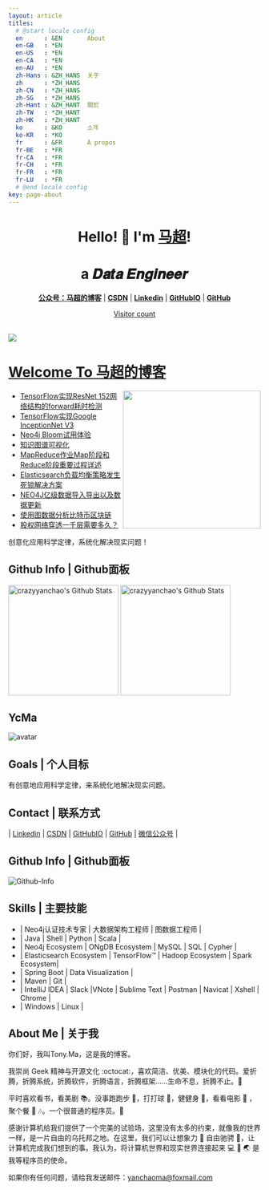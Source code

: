 ```yaml
---
layout: article
titles:
  # @start locale config
  en      : &EN       About
  en-GB   : *EN
  en-US   : *EN
  en-CA   : *EN
  en-AU   : *EN
  zh-Hans : &ZH_HANS  关于
  zh      : *ZH_HANS
  zh-CN   : *ZH_HANS
  zh-SG   : *ZH_HANS
  zh-Hant : &ZH_HANT  關於
  zh-TW   : *ZH_HANT
  zh-HK   : *ZH_HANT
  ko      : &KO       소개
  ko-KR   : *KO
  fr      : &FR       À propos
  fr-BE   : *FR
  fr-CA   : *FR
  fr-CH   : *FR
  fr-FR   : *FR
  fr-LU   : *FR
  # @end locale config
key: page-about
---
```


<h1 align="center"> Hello! 👋  I'm <a href="https://github.com/crazyyanchao">马超</a>!</h1>
<h1 align="center">a 𝑫𝒂𝒕𝒂 𝑬𝒏𝒈𝒊𝒏𝒆𝒆𝒓  </h1>

<p align="center">
  <strong><a href="https://img-blog.csdnimg.cn/20210418163715965.gif">公众号：马超的博客</a></strong> |
  <strong><a href="https://yc-ma.blog.csdn.net">CSDN</a></strong> |
  <strong><a href="https://www.linkedin.com/in/yanchao-ma-0624b3b7/">Linkedin</a></strong> |
  <strong><a href="https://crazyyanchao.github.io/blog">GitHubIO</a></strong>  |
  <strong><a href="https://github.com/crazyyanchao">GitHub</a></strong>  
</p>

<a href="https://img-blog.csdnimg.cn/20210418163715965.gif"><p align="center"> Visitor count</p><br> <img src="https://profile-counter.glitch.me/crazyyanchao/count.svg" /></a>

#  [Welcome To 马超的博客](https://img-blog.csdnimg.cn/20210418163715965.gif)
<a href="https://alili.tech"><img src="https://media.giphy.com/media/SWoSkN6DxTszqIKEqv/giphy.gif" align="right" height="275" /></a>
- [TensorFlow实现ResNet 152网络结构的forward耗时检测](https://yc-ma.blog.csdn.net/article/details/65452735)
- [TensorFlow实现Google InceptionNet V3](https://yc-ma.blog.csdn.net/article/details/65451916)
- [Neo4j Bloom试用体验](https://yc-ma.blog.csdn.net/article/details/81320171)
- [知识图谱可视化](https://yc-ma.blog.csdn.net/article/details/80328423)
- [MapReduce作业Map阶段和Reduce阶段重要过程详述](https://yc-ma.blog.csdn.net/article/details/51390804)
- [Elasticsearch负载均衡策略发生死锁解决方案](https://yc-ma.blog.csdn.net/article/details/91896841)
- [NEO4J亿级数据导入导出以及数据更新](https://yc-ma.blog.csdn.net/article/details/83589953)
- [使用图数据分析比特币区块链](https://yc-ma.blog.csdn.net/article/details/119703004)
- [股权网络穿透一千层需要多久？](https://blog.csdn.net/superman_xxx/article/details/117339393)

创意化应用科学定律，系统化解决现实问题！

## Github Info | Github面板
<p align="left">
<img alt="crazyyanchao's Github Stats" height='220' src="https://github-readme-stats.vercel.app/api?username=crazyyanchao&show_icons=true&include_all_commits=true">
<img alt="crazyyanchao's Github Stats" height='220' src="https://github-readme-stats.vercel.app/api/top-langs/?username=crazyyanchao">
</p>


## YcMa
![avatar](https://avatars.githubusercontent.com/u/19403898?s=400&u=7b919bdae0c7ffc6c659981bab439138e0e6ed99&v=4)

## Goals | 个人目标
有创意地应用科学定律，来系统化地解决现实问题。

## Contact | 联系方式

| [Linkedin](https://www.linkedin.com/in/yanchao-ma-0624b3b7/) | [CSDN](https://yc-ma.blog.csdn.net) | [GitHubIO](https://crazyyanchao.github.io/blog) | [GitHub](https://github.com/crazyyanchao) | [微信公众号](https://img-blog.csdnimg.cn/20210418164236676.jpg) |

## Github Info | Github面板
![Github-Info](https://camo.githubusercontent.com/0328a440dbb36b46a1e70acf83404d740cb48e17acb9f452a4097bcbeecb26eb/68747470733a2f2f6769746875622d726561646d652d73746174732e76657263656c2e6170702f6170693f757365726e616d653d6372617a7979616e6368616f2673686f775f69636f6e733d747275652669636f6e5f636f6c6f723d38303541443526746578745f636f6c6f723d3265646661332662675f636f6c6f723d66666666666626686964655f7469746c653d74727565267469746c655f636f6c6f723d323061306666)

## Skills | 主要技能
- | Neo4j认证技术专家 | 大数据架构工程师 | 图数据工程师 |
- | Java | Shell | Python | Scala |
- | Neo4j Ecosystem | ONgDB Ecosystem | MySQL | SQL | Cypher |
- | Elasticsearch Ecosystem | TensorFlow™ | Hadoop Ecosystem | Spark Ecosystem|
- | Spring Boot | Data Visualization |
- | Maven | Git |
- | IntelliJ IDEA | Slack |VNote | Sublime Text | Postman | Navicat | Xshell | Chrome |
- | Windows | Linux |

## About Me | 关于我
你们好，我叫Tony.Ma，这是我的博客。

我崇尚 Geek 精神与开源文化 :octocat:，喜欢简洁、优美、模块化的代码。爱折腾，折腾系统，折腾软件，折腾语言，折腾框架……生命不息，折腾不止。:muscle:

平时喜欢看书，看美剧 :books:。没事跑跑步 :runner:，打打球 :basketball:，健健身 :muscle:，看看电影 :movie_camera: ，聚个餐 :rice: :notes:。一个很普通的程序员。:see_no_evil:

感谢计算机给我们提供了一个完美的试验场，这里没有太多的约束，就像我的世界一样，是一片自由的乌托邦之地。在这里，我们可以让想象力 :thought_balloon: 自由驰骋 :rocket:，让计算机完成我们想到的事。我认为，将计算机世界和现实世界连接起来 :computer: :link: :earth_asia: 是我等程序员的使命。

如果你有任何问题，请给我发送邮件：[yanchaoma@foxmail.com](https://mail.qq.com/)

